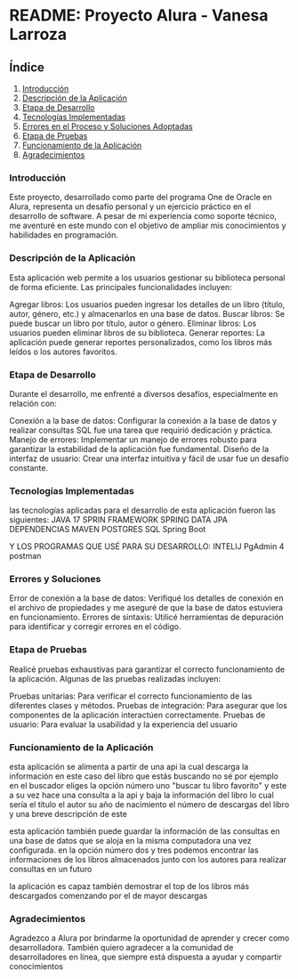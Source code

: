 <h1>README: Proyecto Alura - Vanesa Larroza</h1>

 <h2>Índice</h2>
    <ol>
        <li><a href="#introduccion">Introducción</a></li>
        <li><a href="#descripcion">Descripción de la Aplicación</a></li>
        <li><a href="#etapaDesarrollo">Etapa de Desarrollo</a></li>
        <li><a href="#tecnologias">Tecnologías Implementadas</a></li>
        <li><a href="#erroresYSoluciones">Errores en el Proceso y Soluciones Adoptadas</a></li>
        <li><a href="#etapaPruebas">Etapa de Pruebas</a></li>
        <li><a href="#funcionamiento">Funcionamiento de la Aplicación</a></li>
        <li><a href="#agradecimientos">Agradecimientos</a></li>
    </ol>

    
  <h3 id="Introducción">Introducción</h3>
    <p>Este proyecto, desarrollado como parte del programa One de Oracle en Alura, representa un desafío personal y un ejercicio práctico en el desarrollo de software. A pesar de mi experiencia como soporte técnico, me aventuré en este mundo con el objetivo de ampliar mis conocimientos y habilidades en programación.
</p>

  <h3 id="descripcion">Descripción de la Aplicación</h3>
    <p>Esta aplicación web permite a los usuarios gestionar su biblioteca personal de forma eficiente. Las principales funcionalidades incluyen:

Agregar libros: Los usuarios pueden ingresar los detalles de un libro (título, autor, género, etc.) y almacenarlos en una base de datos.
Buscar libros: Se puede buscar un libro por título, autor o género.
Eliminar libros: Los usuarios pueden eliminar libros de su biblioteca.
Generar reportes: La aplicación puede generar reportes personalizados, como los libros más leídos o los autores favoritos.</p>

  <h3 id="etapaDesarrollo">Etapa de Desarrollo</h3>
  <p>Durante el desarrollo, me enfrenté a diversos desafíos, especialmente en relación con:

Conexión a la base de datos: Configurar la conexión a la base de datos y realizar consultas SQL fue una tarea que requirió dedicación y práctica.
Manejo de errores: Implementar un manejo de errores robusto para garantizar la estabilidad de la aplicación fue fundamental.
Diseño de la interfaz de usuario: Crear una interfaz intuitiva y fácil de usar fue un desafío constante.</p>
    
    
  <h3 id="tecnologias">Tecnologías Implementadas</h3>
    <p> las tecnologías aplicadas para el desarrollo de esta aplicación fueron las siguientes:
    JAVA 17
    SPRIN FRAMEWORK
    SPRING DATA JPA
    DEPENDENCIAS MAVEN
    POSTGRES SQL
    Spring Boot

Y LOS PROGRAMAS QUE USÉ PARA SU DESARROLLO:
       INTELIJ
       PgAdmin 4
       postman
       
   </p>

  <h3 id="erroresYSoluciones">Errores y Soluciones </h3>
    <p>Error de conexión a la base de datos: Verifiqué los detalles de conexión en el archivo de propiedades y me aseguré de que la base de datos estuviera en funcionamiento.
Errores de sintaxis: Utilicé herramientas de depuración para identificar y corregir errores en el código.  </p>

    
  <h3 id="etapaPruebas">Etapa de Pruebas</h3>
    <p> Realicé pruebas exhaustivas para garantizar el correcto funcionamiento de la aplicación. Algunas de las pruebas realizadas incluyen:

Pruebas unitarias: Para verificar el correcto funcionamiento de las diferentes clases y métodos.
Pruebas de integración: Para asegurar que los componentes de la aplicación interactúen correctamente.
Pruebas de usuario: Para evaluar la usabilidad y la experiencia del usuario
   </p>

   <h3 id="funcionamiento">Funcionamiento de la Aplicación</h3>
    <p>esta aplicación se alimenta a partir de una api la cual descarga la información en este caso del libro que estás buscando
     no sé por ejemplo en el buscador eliges la opción número uno "buscar tu libro favorito"  y este a su vez hace una consulta
     a la api y baja la información del libro lo cual sería el título el autor su año de nacimiento el número de descargas del libro y una
     breve descripción de este
    
   esta aplicación también puede guardar la información de las consultas en una base de datos que se aloja en la misma computadora
    una vez configurada.  en la opción número dos y tres podemos encontrar las informaciones de los libros almacenados
     junto con los autores para realizar consultas en un futuro
     
   la aplicación es capaz también demostrar el top de los libros más descargados comenzando por el de mayor descargas
   </p>

   <h3 id="agradecimientos">Agradecimientos</h3>
    <p> Agradezco a Alura por brindarme la oportunidad de aprender y crecer como desarrolladora. También quiero agradecer a la comunidad de desarrolladores en línea, que siempre está dispuesta a ayudar y compartir conocimientos</p>
